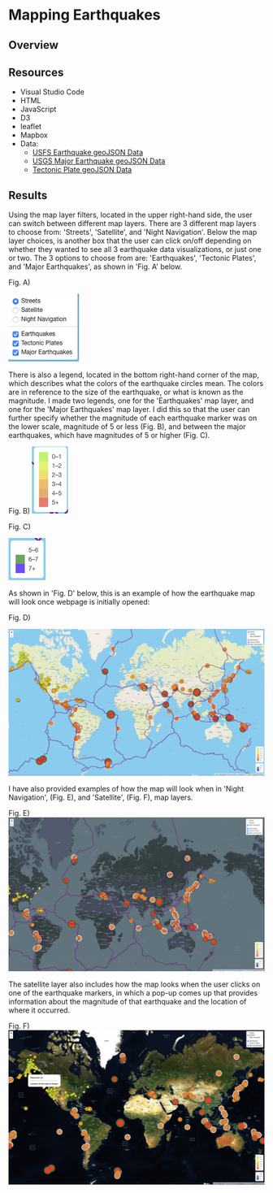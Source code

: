 # Mapping Earthquakes 

## Overview 

## Resources 
* Visual Studio Code 
* HTML
* JavaScript
* D3
* leaflet
* Mapbox
* Data: 
  * [USFS Earthquake geoJSON Data](https://earthquake.usgs.gov/earthquakes/feed/v1.0/summary/all_week.geojson)
  * [USGS Major Earthquake geoJSON Data](https://earthquake.usgs.gov/earthquakes/feed/v1.0/summary/4.5_week.geojson)
  * [Tectonic Plate geoJSON Data](https://raw.githubusercontent.com/fraxen/tectonicplates/master/GeoJSON/PB2002_boundaries.json)
  

## Results 

Using the map layer filters, located in the upper right-hand side, the user can switch between different map layers. There are 3 different map layers to choose from: 'Streets', 'Satellite', and 'Night Navigation'. Below the map layer choices, is another box that the user can click on/off depending on whether they wanted to see all 3 earthquake data visualizations, or just one or two. The 3 options to choose from are: 'Earthquakes', 'Tectonic Plates', and 'Major Earthquakes', as shown in 'Fig. A' below. 

Fig. A)

![Map Layer & Filter Choices](https://github.com/Lucky777b/Mapping_Earthquakes/blob/main/Earthquake_Challenge/static/images/layerFilters.png)

There is also a legend, located in the bottom right-hand corner of the map, which describes what the colors of the earthquake circles mean. The colors are in reference to the size of the earthquake, or what is known as the magnitude. I made two legends, one for the 'Earthquakes' map layer, and one for the 'Major Earthquakes' map layer. I did this so that the user can further specify whether the magnitude of each earthquake marker was on the lower scale, magnitude of 5 or less (Fig. B), and between the major earthquakes, which have magnitudes of 5 or higher (Fig. C). 

Fig. B)
![EQ legend](https://github.com/Lucky777b/Mapping_Earthquakes/blob/main/Earthquake_Challenge/static/images/EQLegend.png)


Fig. C)

![Major EQ legend](https://github.com/Lucky777b/Mapping_Earthquakes/blob/main/Earthquake_Challenge/static/images/majorEQLegend.png)

As shown in 'Fig. D' below, this is an example of how the earthquake map will look once webpage is initially opened: 

Fig. D) 

![Initial_webpage_load](https://github.com/Lucky777b/Mapping_Earthquakes/blob/main/Earthquake_Challenge/static/images/initial_webpage_EQ.png)

I have also provided examples of how the map will look when in 'Night Navigation', (Fig. E), and 'Satellite', (Fig. F), map layers. 

Fig. E) 
![Night Navigation](https://github.com/Lucky777b/Mapping_Earthquakes/blob/main/Earthquake_Challenge/static/images/night_navigation.png)

The satellite layer also includes how the map looks when the user clicks on one of the earthquake markers, in which a pop-up comes up that provides information about the magnitude of that earthquake and the location of where it occurred. 

Fig. F) 
![Satellite](https://github.com/Lucky777b/Mapping_Earthquakes/blob/main/Earthquake_Challenge/static/images/allEQ_satellite.png)
